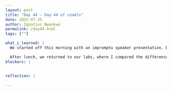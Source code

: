 ```yaml
---
layout: post
title: "Day 44 – Day 44 of ceamls"
date: 2025-07-25
author: Ignatius Nwankwo
permalink: /day44.html
tags: [""]

what_i_learned: |  
  We started off this morning with an impromptu speaker presentation. Dr. Chris Crawford introduced us to the growing field of Human/Brain Computing Interfacing through a slideshow presentation, which was incredibly informative. We later had a workshop session where we had to program miniature robots as well as drones to execute specific actions using a coding language similar to Scratch as well as EEG/EMG signals which were picked up through electrodes that were attached to our skin as well as a wearable headband respectively. This was the most fun activity we have done as a cohort so far. It was nice working together and sharing ideas and roles as to how to solve tasks and problems. I was designated as the "guinea pig" for the drone/headband session, which was hilarious.

  After lunch, we returned to our labs, where I compared the differences between results produced by using different optimizers in efficientnetb4, particularly Adam and AdamW.
blockers: |
  
  
reflection: |
  
---
```

  
